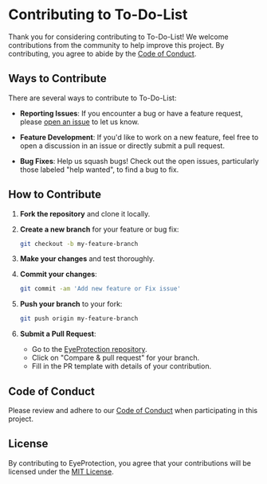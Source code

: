 # Contributing to To-Do-List

Thank you for considering contributing to To-Do-List! We welcome contributions from the community to help improve this project. By contributing, you agree to abide by the [Code of Conduct](CODE_OF_CONDUCT.md).

## Ways to Contribute

There are several ways to contribute to To-Do-List:

- **Reporting Issues**: If you encounter a bug or have a feature request, please [open an issue](https://github.com/Nandika-A/To-Do-List/issues/new) to let us know.
  
- **Feature Development**: If you'd like to work on a new feature, feel free to open a discussion in an issue or directly submit a pull request.
  
- **Bug Fixes**: Help us squash bugs! Check out the open issues, particularly those labeled "help wanted", to find a bug to fix.

## How to Contribute

1. **Fork the repository** and clone it locally.
   
2. **Create a new branch** for your feature or bug fix:
   ```bash
   git checkout -b my-feature-branch
   ```

3. **Make your changes** and test thoroughly.

4. **Commit your changes**:
   ```bash
   git commit -am 'Add new feature or Fix issue'
   ```

5. **Push your branch** to your fork:
   ```bash
   git push origin my-feature-branch
   ```

6. **Submit a Pull Request**: 
   - Go to the [EyeProtection repository](https://github.com/Nandika-A/To-Do-List).
   - Click on "Compare & pull request" for your branch.
   - Fill in the PR template with details of your contribution.


## Code of Conduct

Please review and adhere to our [Code of Conduct](CODE_OF_CONDUCT.md) when participating in this project.

## License

By contributing to EyeProtection, you agree that your contributions will be licensed under the [MIT License](LICENSE).

